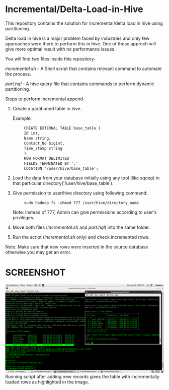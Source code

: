 # Incremental/Delta-Load-in-Hive
This repository contains the solution for incremental/delta load in hive using partitioning.

Delta load in hive is a major problem faced by industries and only few approaches were there to perform this in hive.
One of those approch will give more optimal result with no performance issues.

You will find two files inside this repository- 

   *incremental.sh* - A Shell script that contains relevant command to automate the process.
  
   *part.hql* - A hive query file that contains commands to perform dynamic partitioning.
      
Steps to perform incremental append-
1. Create a partitioned table in hive.
            
      Example:
            
            CREATE EXTERNAL TABLE base_table (
            ID int, 
            Name string,
            Contact_No bigint,
            Time_stamp string
            )
            ROW FORMAT DELIMITED
            FIELDS TERMINATED BY ','
            LOCATION '/user/hive/base_table';

2. Load the data from your database initially using any tool (like sqoop) in that particular directory('/user/hive/base_table').
3. Give permission to user/hive directory using following command:
      
            sudo hadoop fs -chmod 777 /user/hive/directory_name
      
      Note: Instead of 777, Admin can give permissions according to user's privileges.
4. Move both files (*incremental.sh* and *part.hql*) into the same folder.
5. Run the script (*incremental.sh* only) and check incremented rows.

Note: Make sure that new rows were inserted in the source database otherwise you may get an error.      

# SCREENSHOT
![alt text](https://github.com/AnmolKankariya/Incremental-Delta-Load-in-Hive/blob/master/cloudera-quickstart-vm-5.13.0-0-vmware-2018-09-24-22-37-54.png?raw=true)
Running script after adding new records gives the table with incrementally loaded rows as highlighted in the image.
